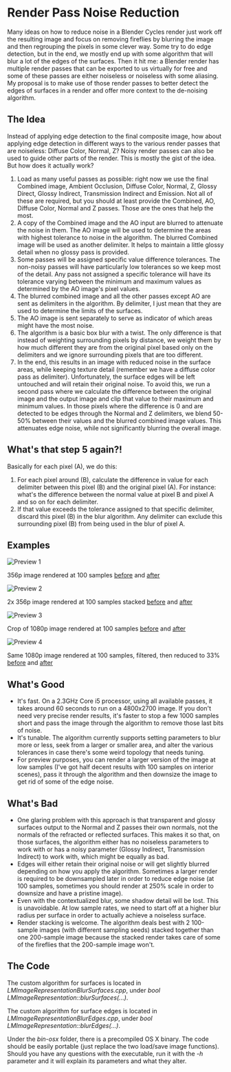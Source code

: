 Render Pass Noise Reduction
===========================

Many ideas on how to reduce noise in a Blender Cycles render just work off the resulting image and focus on removing fireflies by blurring the image and then regrouping the pixels in some clever way. Some try to do edge detection, but in the end, we mostly end up with some algorithm that will blur a lot of the edges of the surfaces. Then it hit me: a Blender render has multiple render passes that can be exported to us virtually for free and some of these passes are either noiseless or noiseless with some aliasing. My proposal is to make use of those render passes to better detect the edges of surfaces in a render and offer more context to the de-noising algorithm.

The Idea
--------

Instead of applying edge detection to the final composite image, how about applying edge detection in different ways to the various render passes that are noiseless: Diffuse Color, Normal, Z? Noisy render passes can also be used to guide other parts of the render. This is mostly the gist of the idea. But how does it actually work?

1. Load as many useful passes as possible: right now we use the final Combined image, Ambient Occlusion, Diffuse Color, Normal, Z, Glossy Direct, Glossy Indirect, Transmission Indirect and Emission. Not all of these are required, but you should at least provide the Combined, AO, Diffuse Color, Normal and Z passes. Those are the ones that help the most.
2. A copy of the Combined image and the AO input are blurred to attenuate the noise in them. The AO image will be used to determine the areas with highest tolerance to noise in the algorithm. The blurred Combined image will be used as another delimiter. It helps to maintain a little glossy detail when no glossy pass is provided.
3. Some passes will be assigned specific value difference tolerances. The non-noisy passes will have particularly low tolerances so we keep most of the detail. Any pass not assigned a specific tolerance will have its tolerance varying between the minimum and maximum values as determined by the AO image's pixel values.
3. The blurred combined image and all the other passes except AO are sent as delimiters in the algorithm. By delimiter, I just mean that they are used to determine the limits of the surfaces.
4. The AO image is sent separately to serve as indicator of which areas might have the most noise.
5. The algorithm is a basic box blur with a twist. The only difference is that instead of weighting surrounding pixels by distance, we weight them by how much different they are from the original pixel based only on the delimiters and we ignore surrounding pixels that are too different.
6. In the end, this results in an image with reduced noise in the surface areas, while keeping texture detail (remember we have a diffuse color pass as delimiter). Unfortunately, the surface edges will be left untouched and will retain their original noise. To avoid this, we run a second pass where we calculate the difference between the original image and the output image and clip that value to their maximum and minimum values. In those pixels where the difference is 0 and are detected to be edges through the Normal and Z delimiters, we blend 50-50% between their values and the blurred combined image values. This attenuates edge noise, while not significantly blurring the overall image.

What's that step 5 again?!
--------------------------

Basically for each pixel (A), we do this:

1. For each pixel around (B), calculate the difference in value for each delimiter between this pixel (B) and the original pixel (A). For instance: what's the difference between the normal value at pixel B and pixel A and so on for each delimiter.
2. If that value exceeds the tolerance assigned to that specific delimiter, discard this pixel (B) in the blur algorithm. Any delimiter can exclude this surrounding pixel (B) from being used in the blur of pixel A.

Examples
--------

![Preview 1](samples/preview1.png)

356p image rendered at 100 samples [before](samples/esccomp-356p-100samples/combined0001.png) and [after](samples/esccomp-356p-100samples/__combined.png)

![Preview 2](samples/preview2.png)

2x 356p image rendered at 100 samples stacked [before](samples/salatv-356p-2x100samples/combined0001.png) and [after](samples/salatv-356p-2x100samples/__combined.png)

![Preview 3](samples/preview3.png)

Crop of 1080p image rendered at 100 samples [before](samples/esccomp-1080p-100samples/combined0001.png) and [after](samples/esccomp-1080p-100samples/__combined.png)

![Preview 4](samples/preview4.png)

Same 1080p image rendered at 100 samples, filtered, then reduced to 33% [before](samples/esccomp-1080p-100samples/combined0001-33percent.png) and [after](samples/esccomp-1080p-100samples/__combined-33percent.png)

What's Good
-----------

- It's fast. On a 2.3GHz Core i5 processor, using all available passes, it takes around 60 seconds to run on a 4800x2700 image. If you don't need very precise render results, it's faster to stop a few 1000 samples short and pass the image through the algorithm to remove those last bits of noise.
- It's tunable. The algorithm currently supports setting parameters to blur more or less, seek from a larger or smaller area, and alter the various tolerances in case there's some weird topology that needs tuning.
- For preview purposes, you can render a larger version of the image at low samples (I've got half decent results with 100 samples on interior scenes), pass it through the algorithm and then downsize the image to get rid of some of the edge noise.

What's Bad
----------

- One glaring problem with this approach is that transparent and glossy surfaces output to the Normal and Z passes their own normals, not the normals of the refracted or reflected surfaces. This makes it so that, on those surfaces, the algorithm either has no noiseless parameters to work with or has a noisy parameter (Glossy Indirect, Transmission Indirect) to work with, which might be equally as bad.
- Edges will either retain their original noise or will get slightly blurred depending on how you apply the algorithm. Sometimes a larger render is required to be downsampled later in order to reduce edge noise (at 100 samples, sometimes you should render at 250% scale in order to downsize and have a pristine image).
- Even with the contextualized blur, some shadow detail will be lost. This is unavoidable. At low sample rates, we need to start off at a higher blur radius per surface in order to actually achieve a noiseless surface.
- Render stacking is welcome. The algorithm deals best with 2 100-sample images (with different sampling seeds) stacked together than one 200-sample image because the stacked render takes care of some of the fireflies that the 200-sample image won't.

The Code
--------

The custom algorithm for surfaces is located in *LMImageRepresentationBlurSurfaces.cpp*, under *bool LMImageRepresentation::blurSurfaces(...)*.

The custom algorithm for surface edges is located in *LMImageRepresentationBlurEdges.cpp*, under *bool LMImageRepresentation::blurEdges(...)*.

Under the *bin-osx* folder, there is a precompiled OS X binary. The code should be easily portable (just replace the two load/save image functions). Should you have any questions with the executable, run it with the *-h* parameter and it will explain its parameters and what they alter.